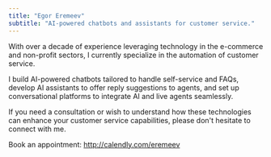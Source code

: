 ```yaml
---
title: "Egor Eremeev"
subtitle: "AI-powered chatbots and assistants for customer service."
---
```

With over a decade of experience leveraging technology in the e-commerce and non-profit sectors, I currently specialize in the automation of customer service.

I build AI-powered chatbots tailored to handle self-service and FAQs, develop AI assistants to offer reply suggestions to agents, and set up conversational platforms to integrate AI and live agents seamlessly.

If you need a consultation or wish to understand how these technologies can enhance your customer service capabilities, please don't hesitate to connect with me.

Book an appointment: http://calendly.com/eremeev
